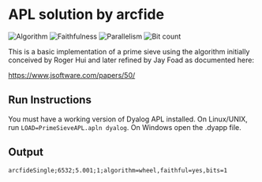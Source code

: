 # APL solution by arcfide

![Algorithm](https://img.shields.io/badge/Algorithm-wheel-yellowgreen)
![Faithfulness](https://img.shields.io/badge/Faithful-yes-green)
![Parallelism](https://img.shields.io/badge/Parallel-no-green)
![Bit count](https://img.shields.io/badge/Bits-1-green)

This is a basic implementation of a prime sieve using the algorithm initially conceived by Roger Hui and later refined by Jay Foad as documented here:

https://www.jsoftware.com/papers/50/

## Run Instructions

You must have a working version of Dyalog APL installed. On Linux/UNIX, run `LOAD=PrimeSieveAPL.apln dyalog`. On Windows open the .dyapp file.

## Output

	arcfideSingle;6532;5.001;1;algorithm=wheel,faithful=yes,bits=1

